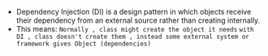 
- Dependency Injection (DI) is a design pattern in which objects receive their dependency from an external source rather than creating internally.
- This means:
	`Normally , class might create the object it needs`
	`with DI , class doesn't create them , instead some external system or framework gives Object (dependencies)`
	